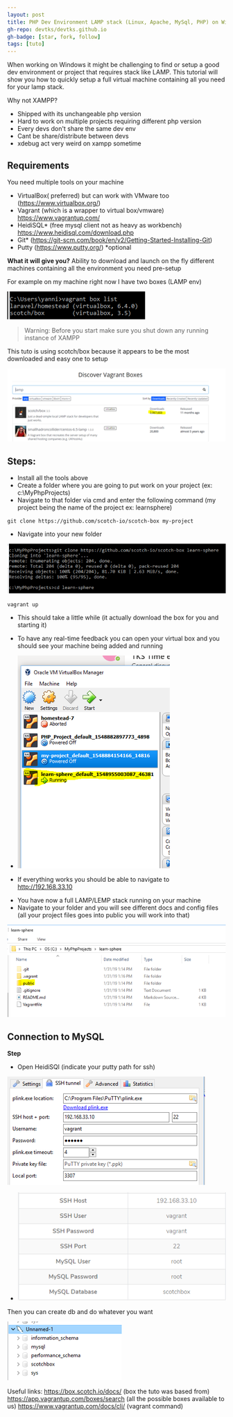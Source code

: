 ```yaml
---
layout: post
title: PHP Dev Environment LAMP stack (Linux, Apache, MySql, PHP) on Windows Tuto
gh-repo: devtks/devtks.github.io
gh-badge: [star, fork, follow]
tags: [tuto]
---
```


When working on Windows it might be challenging to find or setup a good dev environment or project that requires stack like LAMP. This tutorial will show you how to quickly setup a full virtual machine containing all you need for your lamp stack.

Why not XAMPP?

- Shipped with its unchangeable php version
- Hard to work on multiple projects requiring different php version
- Every devs don't share the same dev env
- Cant be share/distribute between devs
- xdebug act very weird on xampp sometime

## Requirements

You need multiple tools on your machine

- VirtualBox( preferred) but can work with VMware too (https://www.virtualbox.org/)
- Vagrant (which is a wrapper to virtual box/vmware) https://www.vagrantup.com/
- HeidiSQL\* (free mysql client not as heavy as workbench) https://www.heidisql.com/download.php
- Git\* (https://git-scm.com/book/en/v2/Getting-Started-Installing-Git)
- Putty (https://www.putty.org/)
  \*optional

**What it will give you?**
Ability to download and launch on the fly different machines containing all the environment you need pre-setup

For example on my machine right now I have two boxes (LAMP env)

![img](/img/tuto-lamp/my-machines.png)

> Warning: Before you start make sure you shut down any running instance of XAMPP

This tuto is using scotch/box because it appears to be the most downloaded and easy one to setup

![img](/img/tuto-lamp/scotch-box.png)

## Steps:

- Install all the tools above
- Create a folder where you are going to put work on your project (ex: c:\MyPhpProjects)
- Navigate to that folder via cmd and enter the following command (my project being the name of the project ex: learnsphere)

```
git clone https://github.com/scotch-io/scotch-box my-project
```

- Navigate into your new folder

![img](/img/tuto-lamp/cd-into-folder.png)

```
vagrant up
```

- This should take a little while (it actually download the box for you and starting it)

- To have any real-time feedback you can open your virtual box and you should see your machine being added and running

- ![real-time](/img/tuto-lamp/real-time.png)

* If everything works you should be able to navigate to http://192.168.33.10

- You have now a full LAMP/LEMP stack running on your machine
- Navigate to your folder and you will see different docs and config files (all your project files goes into public you will work into that)

![code-location](/img/tuto-lamp/code-location.png)

## Connection to MySQL

**Step**

- Open HeidiSQl (indicate your putty path for ssh)

![heidiSql](/img/tuto-lamp/heidiSql.png)

- ![db-info](../img/tuto-lamp/db-info.png)

Then you can create db and do whatever you want

![dbs-list](../img/tuto-lamp/dbs-list.png)

Useful links:
https://box.scotch.io/docs/ (box the tuto was based from)
https://app.vagrantup.com/boxes/search (all the possible boxes available to us)
https://www.vagrantup.com/docs/cli/ (vagrant command)
